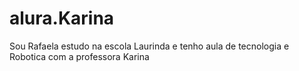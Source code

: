 # alura.Karina
Sou Rafaela estudo na escola Laurinda e tenho aula de tecnologia e Robotica com a professora Karina
